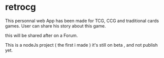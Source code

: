 # retrocg

This personnal web App  has been made for TCG, CCG and traditional cards games.
User can share his story about this game.

this will be shared after on a Forum.

This is a nodeJs project ( the first i made ) it's still on beta , and not publish yet.


